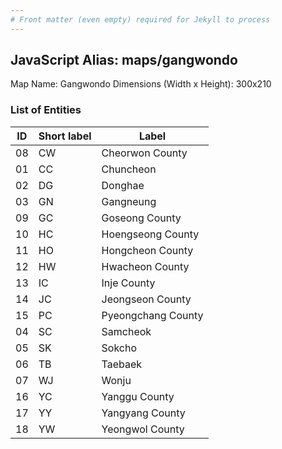 ```yaml
---
# Front matter (even empty) required for Jekyll to process
---
```


## JavaScript Alias: maps/gangwondo

Map Name: Gangwondo
Dimensions (Width x Height): 300x210





### List of Entities

ID | Short label | Label
---|---|---|
08|CW|Cheorwon County
01|CC|Chuncheon
02|DG|Donghae
03|GN|Gangneung
09|GC|Goseong County
10|HC|Hoengseong County
11|HO|Hongcheon County
12|HW|Hwacheon County
13|IC|Inje County
14|JC|Jeongseon County
15|PC|Pyeongchang County
04|SC|Samcheok
05|SK|Sokcho
06|TB|Taebaek
07|WJ|Wonju
16|YC|Yanggu County
17|YY|Yangyang County
18|YW|Yeongwol County

